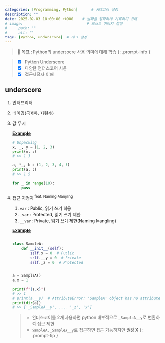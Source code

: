 ```yaml
---
categories: [Programming, Python]      # 카테고리 설정
description: ""
date: 2025-02-03 18:00:00 +0900    # 날짜를 정확하게 기록하기 위해
# image:                             # 포스트 이미지 설정
#     path: ""
#     alt: ""
tags: [Python, underscore]  # 태그 설정
---
```


> 📌 **목표** : Python의 undersocre 사용 의미에 대해 학습
{: .prompt-info }

> - [x] Python Underscore
> - [x] 다양한 언더스코어 사용
> - [x] 접근지정자 이해

## underscore
1. 인터프리터
2. 네이밍(국제화, 자릿수)
3. 값 무시

    **<u>Example</u>**
    ```python
    # Unpacking
    x, _, y = (1, 2, 3)
    print(x, y)
    # >> 1 3
    
    a, *_, b = (1, 2, 3, 4, 5)
    print(a, b)
    # >> 1 5

    for _ in range(10):
        pass
    ```

4. 접근 지정자 <sup>feat. Naming Mangling</sup>
    1. `var` : Public, 읽기 쓰기 허용
    2. `_var` : Protected, 읽기 쓰기 제한
    3. `__var` : Private, 읽기 쓰기 제한(Naming Mangling)

    **<u>Example</u>**
    ```python
    
    class SampleA:
        def __init__(self):
            self.x = 0  # Public
            self.__y = 0  # Private
            self._z = 0  # Protected


    a = SampleA()
    a.x = 1

    print(f"{a.x}")
    # >> 1
    # print(a.__y)  # AttributeError: 'SampleA' object has no attribute '__y'
    print(dir(a))
    # >> ['_SampleA__y', ..., '_z', 'x']
    ``` 
    
    >  - 언더스코어를 2개 사용하면 python 내부적으로 `_SampleA__y`로 변환하여 접근 제한
    >  - `SampleA._SampleA__y`로 접근하면 접근 가능하지만 **권장 X**
    {: .prompt-tip }